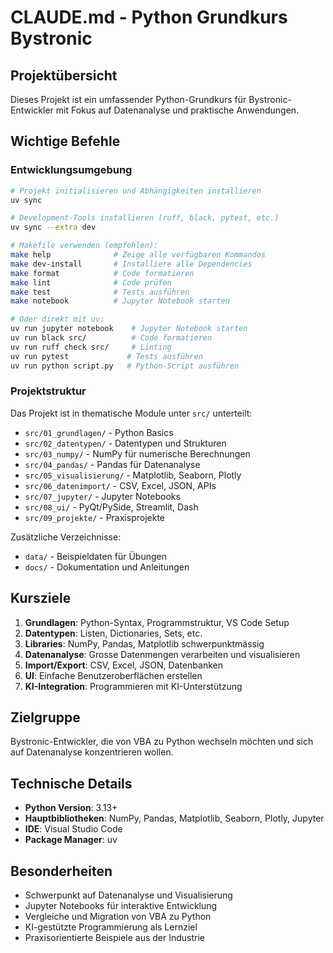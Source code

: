 # CLAUDE.md - Python Grundkurs Bystronic

## Projektübersicht

Dieses Projekt ist ein umfassender Python-Grundkurs für Bystronic-Entwickler mit Fokus auf Datenanalyse und praktische Anwendungen.

## Wichtige Befehle

### Entwicklungsumgebung

```bash
# Projekt initialisieren und Abhängigkeiten installieren
uv sync

# Development-Tools installieren (ruff, black, pytest, etc.)
uv sync --extra dev

# Makefile verwenden (empfohlen):
make help              # Zeige alle verfügbaren Kommandos
make dev-install       # Installiere alle Dependencies
make format            # Code formatieren
make lint              # Code prüfen
make test              # Tests ausführen
make notebook          # Jupyter Notebook starten

# Oder direkt mit uv:
uv run jupyter notebook    # Jupyter Notebook starten
uv run black src/          # Code formatieren
uv run ruff check src/     # Linting
uv run pytest             # Tests ausführen
uv run python script.py   # Python-Script ausführen
```

### Projektstruktur

Das Projekt ist in thematische Module unter `src/` unterteilt:

- `src/01_grundlagen/` - Python Basics
- `src/02_datentypen/` - Datentypen und Strukturen
- `src/03_numpy/` - NumPy für numerische Berechnungen
- `src/04_pandas/` - Pandas für Datenanalyse
- `src/05_visualisierung/` - Matplotlib, Seaborn, Plotly
- `src/06_datenimport/` - CSV, Excel, JSON, APIs
- `src/07_jupyter/` - Jupyter Notebooks
- `src/08_ui/` - PyQt/PySide, Streamlit, Dash
- `src/09_projekte/` - Praxisprojekte

Zusätzliche Verzeichnisse:

- `data/` - Beispieldaten für Übungen
- `docs/` - Dokumentation und Anleitungen

## Kursziele

1. **Grundlagen**: Python-Syntax, Programmstruktur, VS Code Setup
2. **Datentypen**: Listen, Dictionaries, Sets, etc.
3. **Libraries**: NumPy, Pandas, Matplotlib schwerpunktmässig
4. **Datenanalyse**: Grosse Datenmengen verarbeiten und visualisieren
5. **Import/Export**: CSV, Excel, JSON, Datenbanken
6. **UI**: Einfache Benutzeroberflächen erstellen
7. **KI-Integration**: Programmieren mit KI-Unterstützung

## Zielgruppe

Bystronic-Entwickler, die von VBA zu Python wechseln möchten und sich auf Datenanalyse konzentrieren wollen.

## Technische Details

- **Python Version**: 3.13+
- **Hauptbibliotheken**: NumPy, Pandas, Matplotlib, Seaborn, Plotly, Jupyter
- **IDE**: Visual Studio Code
- **Package Manager**: uv

## Besonderheiten

- Schwerpunkt auf Datenanalyse und Visualisierung
- Jupyter Notebooks für interaktive Entwicklung
- Vergleiche und Migration von VBA zu Python
- KI-gestützte Programmierung als Lernziel
- Praxisorientierte Beispiele aus der Industrie
